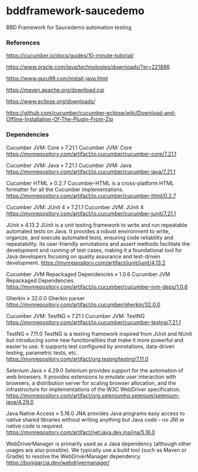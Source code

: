 # bddframework-saucedemo
BBD Framework for Saucedemo automation testing

### References

https://cucumber.io/docs/guides/10-minute-tutorial/

https://www.oracle.com/java/technologies/downloads/?er=221886

https://www.guru99.com/install-java.html 

https://maven.apache.org/download.cgi

https://www.eclipse.org/downloads/

https://github.com/cucumber/cucumber-eclipse/wiki/Download-and-Offline-Installation-Of-The-Plugin-From-Zip

### Dependencies

Cucumber JVM: Core » 7.21.1
Cucumber JVM: Core
https://mvnrepository.com/artifact/io.cucumber/cucumber-core/7.21.1

Cucumber JVM: Java » 7.21.1
Cucumber JVM: Java
https://mvnrepository.com/artifact/io.cucumber/cucumber-java/7.21.1


Cucumber HTML » 0.2.7
Cucumber-HTML is a cross-platform HTML formatter for all the Cucumber implementations.
https://mvnrepository.com/artifact/io.cucumber/cucumber-html/0.2.7

Cucumber JVM: JUnit 4 » 7.21.1
Cucumber JVM: JUnit 4
https://mvnrepository.com/artifact/io.cucumber/cucumber-junit/7.21.1

JUnit » 4.13.2
JUnit is a unit testing framework to write and run repeatable automated tests on Java. It provides a robust environment to write, organize, and execute automated tests, ensuring code reliability and repeatability. Its user-friendly annotations and assert methods facilitate the development and running of test cases, making it a foundational tool for Java developers focusing on quality assurance and test-driven development.
https://mvnrepository.com/artifact/junit/junit/4.13.2

Cucumber JVM Repackaged Dependencies » 1.0.6
Cucumber JVM Repackaged Dependencies
https://mvnrepository.com/artifact/io.cucumber/cucumber-jvm-deps/1.0.6

Gherkin » 32.0.0
Gherkin parser
https://mvnrepository.com/artifact/io.cucumber/gherkin/32.0.0

Cucumber JVM: TestNG » 7.21.1
Cucumber JVM: TestNG
https://mvnrepository.com/artifact/io.cucumber/cucumber-testng/7.21.1

TestNG » 7.11.0
TestNG is a testing framework inspired from JUnit and NUnit but introducing some new functionalities that make it more powerful and easier to use. It supports test configured by annotations, data-driven testing, parametric tests, etc.
https://mvnrepository.com/artifact/org.testng/testng/7.11.0

Selenium Java » 4.29.0
Selenium provides support for the automation of web browsers. It provides extensions to emulate user interaction with browsers, a distribution server for scaling browser allocation, and the infrastructure for implementations of the W3C WebDriver specification.
https://mvnrepository.com/artifact/org.seleniumhq.selenium/selenium-java/4.29.0

Java Native Access » 5.16.0
JNA provides Java programs easy access to native shared libraries without writing anything but Java code - no JNI or native code is required.
https://mvnrepository.com/artifact/net.java.dev.jna/jna/5.16.0

WebDriverManager is primarily used as a Java dependency (although other usages are also possible). We typically use a build tool (such as Maven or Gradle) to resolve the WebDriverManager dependency.
https://bonigarcia.dev/webdrivermanager/





